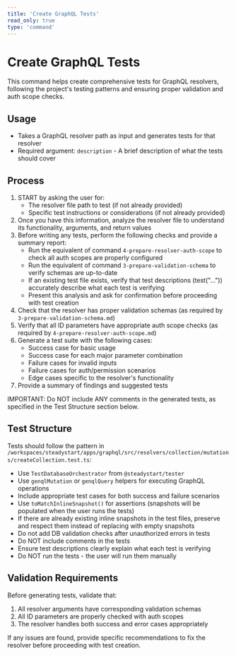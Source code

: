 ```yaml
---
title: 'Create GraphQL Tests'
read_only: true
type: 'command'
---
```


# Create GraphQL Tests

This command helps create comprehensive tests for GraphQL resolvers, following the project's testing patterns and ensuring proper validation and auth scope checks.

## Usage

- Takes a GraphQL resolver path as input and generates tests for that resolver
- Required argument: `description` - A brief description of what the tests should cover

## Process

1. START by asking the user for:
   - The resolver file path to test (if not already provided)
   - Specific test instructions or considerations (if not already provided)
2. Once you have this information, analyze the resolver file to understand its functionality, arguments, and return values
3. Before writing any tests, perform the following checks and provide a summary report:
   - Run the equivalent of command `4-prepare-resolver-auth-scope` to check all auth scopes are properly configured
   - Run the equivalent of command `3-prepare-validation-schema` to verify schemas are up-to-date
   - If an existing test file exists, verify that test descriptions (test("...")) accurately describe what each test is verifying
   - Present this analysis and ask for confirmation before proceeding with test creation
4. Check that the resolver has proper validation schemas (as required by `3-prepare-validation-schema.md`)
5. Verify that all ID parameters have appropriate auth scope checks (as required by `4-prepare-resolver-auth-scope.md`)
6. Generate a test suite with the following cases:
   - Success case for basic usage
   - Success case for each major parameter combination
   - Failure cases for invalid inputs
   - Failure cases for auth/permission scenarios
   - Edge cases specific to the resolver's functionality
7. Provide a summary of findings and suggested tests

IMPORTANT: Do NOT include ANY comments in the generated tests, as specified in the Test Structure section below.

## Test Structure

Tests should follow the pattern in `/workspaces/steadystart/apps/graphql/src/resolvers/collection/mutations/createCollection.test.ts`:

- Use `TestDatabaseOrchestrator` from `@steadystart/tester`
- Use `genqlMutation` or `genqlQuery` helpers for executing GraphQL operations
- Include appropriate test cases for both success and failure scenarios
- Use `toMatchInlineSnapshot()` for assertions (snapshots will be populated when the user runs the tests)
- If there are already existing inline snapshots in the test files, preserve and respect them instead of replacing with empty snapshots
- Do not add DB validation checks after unauthorized errors in tests
- Do NOT include comments in the tests
- Ensure test descriptions clearly explain what each test is verifying
- Do NOT run the tests - the user will run them manually

## Validation Requirements

Before generating tests, validate that:

1. All resolver arguments have corresponding validation schemas
2. All ID parameters are properly checked with auth scopes
3. The resolver handles both success and error cases appropriately

If any issues are found, provide specific recommendations to fix the resolver before proceeding with test creation.
